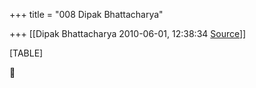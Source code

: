 +++
title = "008 Dipak Bhattacharya"

+++
[[Dipak Bhattacharya	2010-06-01, 12:38:34 [Source](https://groups.google.com/g/bvparishat/c/ij4PruqUsQI)]]



[TABLE]



